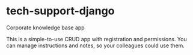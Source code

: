 # tech-support-django
Corporate knowledge base app

This is a simple-to-use CRUD app with registration and permissions.
You can manage instructions and notes, so your colleagues could
use them.
